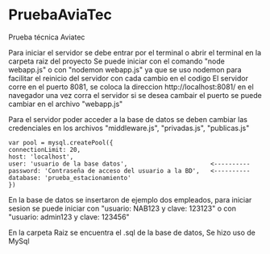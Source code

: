 # PruebaAviaTec
Prueba técnica Aviatec

  Para iniciar el servidor se debe entrar por el terminal o abrir el terminal en la carpeta raiz del proyecto 
  Se puede iniciar con el comando "node webapp.js" o con "nodemon webapp.js" 
  ya que se uso nodemon para facilitar el reinicio del servidor con cada cambio en el codigo
  El servidor corre en el puerto 8081, se coloca la direccion http://localhost:8081/ en el navegador una vez corra el servidor
  si se desea cambair el puerto se puede cambiar en el archivo "webapp.js"
  
  Para el servidor poder acceder a la base de datos se deben cambiar las credenciales en los archivos 
  "middleware.js", "privadas.js", "publicas.js"
  
  ```
  var pool = mysql.createPool({
  connectionLimit: 20,
  host: 'localhost',
  user: 'usuario de la base datos',                       <----------
  password: 'Contraseña de acceso del usuario a la BD',   <----------
  database: 'prueba_estacionamiento'
  })
  ```
  
  En la base de datos se insertaron de ejemplo dos empleados, para iniciar sesion se puede iniciar con "usuario: NAB123 y clave: 123123"
  o con "usuario: admin123 y clave: 123456"
  
  En la carpeta Raiz se encuentra el .sql de la base de datos, Se hizo uso de MySql
  
  
